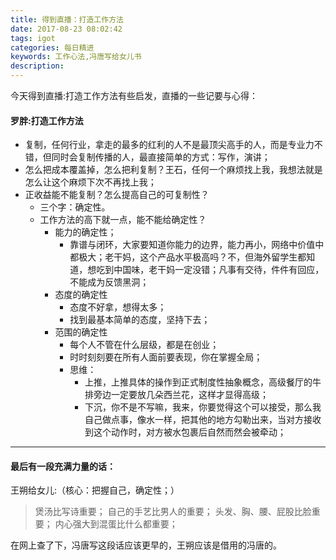 ```yaml
---
title: 得到直播：打造工作方法
date: 2017-08-23 08:02:42
tags: igot
categories: 每日精进
keywords: 工作心法,冯唐写给女儿书
description: 
---
```

今天得到直播:打造工作方法有些启发，直播的一些记要与心得：

#### 罗胖:打造工作方法 ####


- 复制，任何行业，拿走的最多的红利的人不是最顶尖高手的人，而是专业力不错，但同时会复制传播的人，最直接简单的方式：写作，演讲；
- 怎么把成本覆盖掉，怎么把利复制？王石，任何一个麻烦找上我，我想法就是怎么让这个麻烦下次不再找上我；
- 正收益能不能复制？怎么提高自己的可复制性？
	- 三个字：确定性。
	- 工作方法的高下就一点，能不能给确定性？
		- 能力的确定性；
			- 靠谱与闭环，大家要知道你能力的边界，能力再小，网络中价值中都极大；老干妈，这个产品水平极高吗？不，但海外留学生都知道，想吃到中国味，老干妈一定没错；凡事有交待，件件有回应，不能成为反馈黑洞；
		- 态度的确定性
			- 态度不好拿，想得太多；
			- 找到最基本简单的态度，坚持下去；
		- 范围的确定性
			- 每个人不管在什么层级，都是在创业；
			- 时时刻刻要在所有人面前要表现，你在掌握全局；
			- 思维：
				- 上推，上推具体的操作到正式制度性抽象概念，高级餐厅的牛排旁边一定要放几朵西兰花，这样才显得高级；
				- 下沉，你不是不写嘛，我来，你要觉得这个可以接受，那么我自己做点事，像水一样，把其他的地方勾勒出来，当对方接收到这个动作时，对方被水包裹后自然而然会被牵动；

----------

#### 最后有一段充满力量的话： ####
王朔给女儿:（核心：把握自己，确定性；）
>煲汤比写诗重要；
自己的手艺比男人的重要；
头发、胸、腰、屁股比脸重要；
内心强大到混蛋比什么都重要；

在网上查了下，冯唐写这段话应该更早的，王朔应该是借用的冯唐的。

